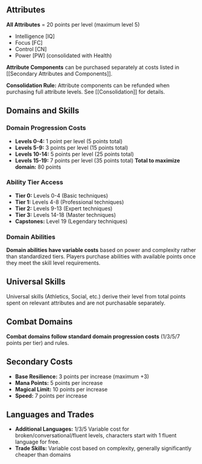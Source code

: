 ## Attributes

**All Attributes** = 20 points per level (maximum level 5)

- Intelligence [IQ]
- Focus [FC]
- Control [CN]
- Power [PW] (consolidated with Health)

**Attribute Components** can be purchased separately at costs listed in [[Secondary Attributes and Components]].

**Consolidation Rule:** Attribute components can be refunded when purchasing full attribute levels. See [[Consolidation]] for details.

## Domains and Skills

### Domain Progression Costs

- **Levels 0-4:** 1 point per level (5 points total)
- **Levels 5-9:** 3 points per level (15 points total)
- **Levels 10-14:** 5 points per level (25 points total)
- **Levels 15-19:** 7 points per level (35 points total)
**Total to maximize domain:** 80 points

### Ability Tier Access

- **Tier 0:** Levels 0-4 (Basic techniques)
- **Tier 1:** Levels 4-8 (Professional techniques)
- **Tier 2:** Levels 9-13 (Expert techniques)
- **Tier 3:** Levels 14-18 (Master techniques)
- **Capstones:** Level 19 (Legendary techniques)

### Domain Abilities

**Domain abilities have variable costs** based on power and complexity rather than standardized tiers. Players purchase abilities with available points once they meet the skill level requirements.

## Universal Skills

Universal skills (Athletics, Social, etc.) derive their level from total points spent on relevant attributes and are not purchasable separately.
## Combat Domains

**Combat domains follow standard domain progression costs** (1/3/5/7 points per tier) and rules.
## Secondary Costs

- **Base Resilience:** 3 points per increase (maximum +3)
- **Mana Points:** 5 points per increase
- **Magical Limit:** 10 points per increase
- **Speed:** 7 points per increase

## Languages and Trades

- **Additional Languages:** 1/3/5 Variable cost for broken/conversational/fluent levels, characters start with 1 fluent language for free.
- **Trade Skills:** Variable cost based on complexity, generally significantly cheaper than domains
